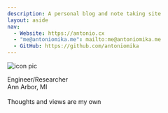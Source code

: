 ```yaml
---
description: A personal blog and note taking site
layout: aside
nav:
  - Website: https://antonio.cx
  - "me@antoniomika.me": mailto:me@antoniomika.me
  - GitHub: https://github.com/antoniomika
---
```


![icon pic](/icon)

Engineer/Researcher
<br />
Ann Arbor, MI
<br />
<br />
Thoughts and views are my own

